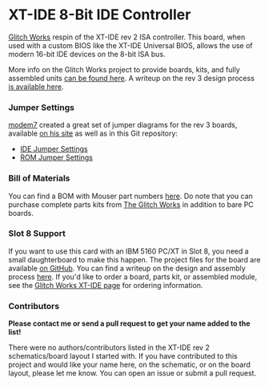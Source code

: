 # XT-IDE 8-Bit IDE Controller

[Glitch Works](http://www.glitchwrks.com/) respin of the XT-IDE rev 2 ISA controller. This board, when used with a custom BIOS like the XT-IDE Universal BIOS, allows the use of modern 16-bit IDE devices on the 8-bit ISA bus.

More info on the Glitch Works project to provide boards, kits, and fully assembled units [can be found here](http://www.glitchwrks.com/xt-ide). A writeup on the rev 3 design process [is available here](http://www.glitchwrks.com/2016/07/06/xt-ide-rev3).

### Jumper Settings

[modem7](http://minuszerodegrees.net/) created a great set of jumper diagrams for the rev 3 boards, available [on his site](http://minuszerodegrees.net/xtide/rev_3/XT-IDE%20Rev%203%20-%20general.htm) as well as in this Git repository:

* [IDE Jumper Settings](https://github.com/glitchwrks/xt_ide/blob/master/XT-IDE%20Rev%203%20-%20jumper%20configuration%20-%20IDE%20functionality.jpg)
* [ROM Jumper Settings](https://github.com/glitchwrks/xt_ide/blob/master/XT-IDE%20Rev%203%20-%20jumper%20configuration%20-%20optional%20boot%20rom.jpg)

### Bill of Materials

You can find a BOM with Mouser part numbers [here](https://github.com/glitchwrks/xt_ide/blob/master/bill_of_materials.md). Do note that you can purchase complete parts kits from [The Glitch Works](http://www.glitchwrks.com/xt-ide) in addition to bare PC boards.


### Slot 8 Support

If you want to use this card with an IBM 5160 PC/XT in Slot 8, you need a small daughterboard to make this happen. The project files for the board are available [on GitHub](https://github.com/glitchwrks/xt_ide_slot_8_support). You can find a writeup on the design and assembly process [here](http://www.glitchwrks.com/2017/02/03/slot-8-support). If you'd like to order a board, parts kit, or assembled module, see the [Glitch Works XT-IDE page](http://www.glitchwrks.com/xt-ide) for ordering information.

### Contributors

**Please contact me or send a pull request to get your name added to the list!**

There were no authors/contributors listed in the XT-IDE rev 2 schematics/board layout I started with. If you have contributed to this project and would like your name here, on the schematic, or on the board layout, please let me know. You can open an issue or submit a pull request.
